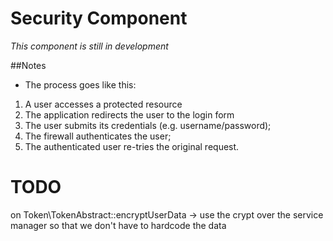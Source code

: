 Security Component
==================
*This component is still in development*

##Notes
* The process goes like this:
1. A user accesses a protected resource
2. The application redirects the user to the login form
3. The user submits its credentials (e.g. username/password);
4. The firewall authenticates the user;
5. The authenticated user re-tries the original request.

# TODO
on Token\TokenAbstract::encryptUserData -> use the crypt over the service manager so that we don't have to hardcode the data